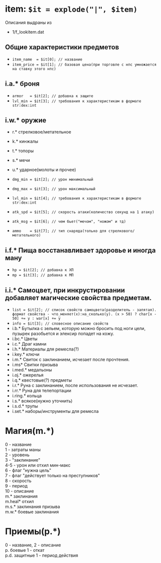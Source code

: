 item: `$it = explode("|", $item)`
=================================

Описания выдраны из

 - 1/f_lookitem.dat

Общие характеристики предметов
------------------------------
 - `item_name  = $it[0]; // название`
 - `item_price = $it[1]; // базовая цена(при торговле с нпс умножается на ставку этого нпс)`

i.a.* броня
---
 - `armor   = $it[2]; // добавка к защите`
 - `lvl_min = $it[3]; // требования к характеристикам в формате str:dex:int`

i.w.* оружие
---
 - r.* стрелковое/метательное
 - k.* кинжалы
 - t.* топоры
 - s.* мечи
 - u.* ударное(молоты и прочее)

 - `dmg_min = $it[2]; // урон минимальный`
 - `dmg_max = $it[3]; // урон максимальный`
 - `lvl_min = $it[4]; // требования к характеристикам в формате str:dex:int`
 - `atk_spd = $it[5]; // скорость атаки(количество секунд на 1 атаку)`
 - `atk_msg = $it[6]; // чем бьет("мечом", "ножом" и тд)`
 - `ammo    = $it[7]; // тип снаряда(только для стрелкового/метательного)`

i.f.* Пища восстанавливает здоровье и иногда ману
---
 - `hp = $it[2]; // добавка к ХП`
 - `mp = $it[3]; // добавка к МП`

i.i.* Самоцвет, при инкрустировании добавляет магические свойства предметам.
---
 - `list = $it[2]; // список свойств самоцвета(разделитель - запятая).
формат свойства - что_меняет(x):на_сколько(y).
(x > 50) ? char[x - 50] += y : war[x] += y`
 - `info = $it[3]; // словесное описание свойств`
- i.b.* Бутылка с зельем, которую можно бросить под ноги цели, пузырек разобьется и элексир попадет на кожу.
- i.bc.* Цветы
- i.c.* Драг камни
- i.h.* Материалы для ремесла(?)
- i.key.* ключи
- i.m.* Cвиток с заклинанием, исчезает после прочтения.
- i.ms* Свитки призыва
- i.med.* медальоны
- i.oj.* ожерелья
- i.q.* квестовые(?) предметы
- i.r.* Руна с заклинанием, после использования не исчезает.
- i.rr.* Руна для телепортации
- i.ring.* кольца
- i.s.* всякое(нужно уточнить)
- i.s.d.* трупы
- i.set.* наборы/инструменты для ремесла

Магия(m.*)
=====
0 - название  
1 - затраты маны  
2 - уровень  
3 - "заклинание"  
4-5 - урон или отхил мин-макс  
6 - флаг "нужна цель"  
7 - флаг "действует только на преступников"  
8 - скорость  
9 - период  
10 - описание  
m.* заклинания  
m.heal* отхил  
m.s.* заклинания призыва  
m.w.* боевые заклинания  

Приемы(p.*)
======
0 - название, 2 - описание  
p. боевые 1 - откат  
p.d. защитные 1 - период действия  